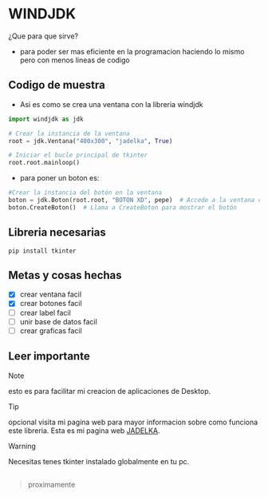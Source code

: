 # WINDJDK
¿Que para que sirve?
+ para poder ser mas eficiente en la programacion haciendo lo mismo pero con menos lineas de codigo



## Codigo de muestra
+ Asi es como se crea una ventana con la libreria windjdk

```python
import windjdk as jdk

# Crear la instancia de la ventana
root = jdk.Ventana("400x300", "jadelka", True)

# Iniciar el bucle principal de tkinter
root.root.mainloop()
```

+ para poner un boton es:
  
```python
#Crear la instancia del botón en la ventana
boton = jdk.Boton(root.root, "BOTON XD", pepe)  # Accede a la ventana con root.root
boton.CreateBoton()  # Llama a CreateBoton para mostrar el botón
```

## Libreria necesarias

```
pip install tkinter
```
## Metas y cosas hechas

- [X] crear ventana facil
- [X] crear botones facil
- [ ] crear label facil
- [ ] unir base de datos facil
- [ ] crear graficas facil

## Leer importante

> [!NOTE]
> esto es para facilitar mi creacion de aplicaciones de Desktop.

> [!TIP]
> opcional visita mi pagina web para mayor informacion sobre como funciona este libreria.
> Esta es mi pagina web [JADELKA](jadelka).

> [!WARNING]
> Necesitas tenes tkinter instalado globalmente en tu pc.

##

> proximamente

